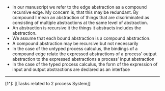 * In our manuscript we refer to the edge abstraction as a compound recursive edge. My concern is, that this may be redundant. By compound I mean an abstraction of things that are discriminated as consisting of multiple abstractions at the same level of abstraction.  
* An abstraction is recursive it the things it abstracts includes the abstraction.
* We assume that each bound abstraction is a compound abstraction. 
* A compound abstraction may be recursive but not necessarily  
* In the case of the untyped process calculus, the bindings of a compound edge relate the expressed abstractions of  a process' output abstraction to the expressed abstractions a process' input abstraction
* In the case of the typed process calculus, the form of the expression of input and output abstractions are declared as an interface

---
[1^]: [[Tasks related to 2 process System]]